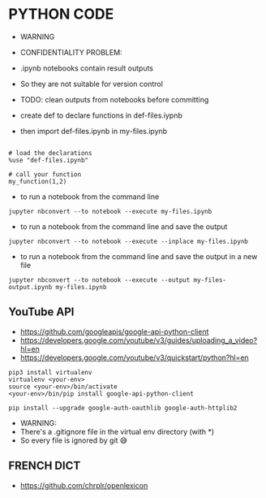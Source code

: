 # PYTHON CODE 

* WARNING
* CONFIDENTIALITY PROBLEM: 
* .ipynb notebooks contain result outputs
* So they are not suitable for version control
* TODO: clean outputs from notebooks before committing

* create def to declare functions in def-files.iypnb
* then import def-files.ipynb in my-files.ipynb

```ipynb

# load the declarations
%use "def-files.ipynb"

# call your function
my_function(1,2)

```

* to run a notebook from the command line

```
jupyter nbconvert --to notebook --execute my-files.ipynb
```

* to run a notebook from the command line and save the output

```
jupyter nbconvert --to notebook --execute --inplace my-files.ipynb
```

* to run a notebook from the command line and save the output in a new file

```
jupyter nbconvert --to notebook --execute --output my-files-output.ipynb my-files.ipynb
```

## YouTube API


* https://github.com/googleapis/google-api-python-client
* https://developers.google.com/youtube/v3/guides/uploading_a_video?hl=en
* https://developers.google.com/youtube/v3/quickstart/python?hl=en

```shell
pip3 install virtualenv
virtualenv <your-env>
source <your-env>/bin/activate
<your-env>/bin/pip install google-api-python-client

pip install --upgrade google-auth-oauthlib google-auth-httplib2

```

* WARNING: 
* There's a .gitignore file in the virtual env directory (with *)
* So every file is ignored by git 😅


## FRENCH DICT

* https://github.com/chrplr/openlexicon

